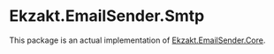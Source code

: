 ﻿# Ekzakt.EmailSender.Smtp
This package is an actual implementation of [Ekzakt.EmailSender.Core](https://github.com/Ekzakt/Ekzakt/tree/master/Ekzakt.EmailSender.Smtp).
